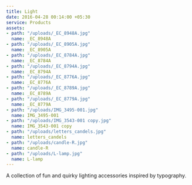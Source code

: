 ```yaml
---
title: Light
date: 2016-04-28 00:14:00 +05:30
service: Products
assets:
- path: "/uploads/_EC_8948A.jpg"
  name: _EC_8948A
- path: "/uploads/_EC_8905A.jpg"
  name: _EC_8905A
- path: "/uploads/_EC_8784A.jpg"
  name: _EC_8784A
- path: "/uploads/_EC_8794A.jpg"
  name: _EC_8794A
- path: "/uploads/_EC_8776A.jpg"
  name: _EC_8776A
- path: "/uploads/_EC_8789A.jpg"
  name: _EC_8789A
- path: "/uploads/_EC_8779A.jpg"
  name: _EC_8779A
- path: "/uploads/IMG_3495-001.jpg"
  name: IMG_3495-001
- path: "/uploads/IMG_3543-001 copy.jpg"
  name: IMG_3543-001 copy
- path: "/uploads/letters_candels.jpg"
  name: letters_candels
- path: "/uploads/candle-R.jpg"
  name: candle-R
- path: "/uploads/L-lamp.jpg"
  name: L-lamp
---
```


A collection of fun and quirky lighting accessories inspired by typography.
